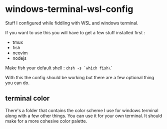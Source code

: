 # windows-terminal-wsl-config
Stuff I configured while fiddling with WSL and windows terminal.

If you want to use this you will have to get a few stuff installed first :

* tmux
* fish
* neovim
* nodejs

Make fish your default shell :
`` chsh -s `which fish\` ``

With this the config should be working but there are a few optional thing you can do.

## terminal color

There's a folder that contains the color scheme I use for windows terminal along with a few other things.
You can use it for your own terminal. It should make for a more cohesive color palette.
